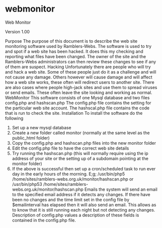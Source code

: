 webmonitor
==========

Web Monitor

Version 1.00



Purpose
The purpose of this document is to describe the web site monitoring software used by Ramblers-Webs. The software is used to try and spot if a web site has been hacked. It does this my checking and reporting what files have been changed. The owner of the site and the Ramblers-Webs administrators can then review these changes to see if any of them are suspect.
Hacking
Unfortunately there are people who will try and hack a web site. Some of these people just do it as a challenge and will not cause any damage. Others however will cause damage and will affect how a web site works, these often will redirect users to another site. 
There are also cases where people high-jack sites and use them to spread viruses or send emails. These often leave the site looking and working as normal.
WebMonitor
This software consists of one Mysql database and two files config.php and hashscan.php
The config.php file contains the setting for the particular web site account.
The hashscal.php file contains the code that is run to check the site. 
Installation
To install the software do the following
1. Set up a new mysql database
2. Create a new folder called monitor (normally at the same level as the public_html folder)
3. Copy the config.php and hashscan.php files into the new monitor folder
4. Edit the config.php file to have the correct web site details
5. Try running the hashscan.php (this will normally require using the ip address of your site or the setting up of a subdomain pointing at the monitor folder)
6. If the above is successful then set up a cron/scheduled task to run ever day in the early hours of the morning. E;g;
/usr/bin/php5  /home/sites/ramblers-webs.org.uk/monitor/hashscan.php or
/usr/bin/php53  /home/sites/ramblers-webs.org.uk/monitor/hashscan.php
Emails
the system will send an email to the specified email address if it detects any changes.
If there have been no changes and the time limit set in the config file by $emailinterval has elapsed then it will also send an email. This allows as to know that it is still running each night but not detecting any changes.
Description of config.php values
a description of these fields is contained in the config.php file.
